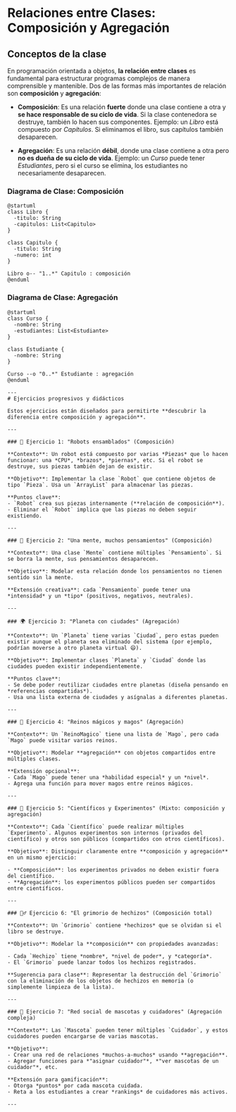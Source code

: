 # Relaciones entre Clases: Composición y Agregación

## Conceptos de la clase

En programación orientada a objetos, **la relación entre clases** es fundamental para estructurar programas complejos de manera comprensible y mantenible. Dos de las formas más importantes de relación son **composición** y **agregación**:

- **Composición**: Es una relación **fuerte** donde una clase contiene a otra y **se hace responsable de su ciclo de vida**. Si la clase contenedora se destruye, también lo hacen sus componentes. Ejemplo: un *Libro* está compuesto por *Capítulos*. Si eliminamos el libro, sus capítulos también desaparecen.

- **Agregación**: Es una relación **débil**, donde una clase contiene a otra pero **no es dueña de su ciclo de vida**. Ejemplo: un *Curso* puede tener *Estudiantes*, pero si el curso se elimina, los estudiantes no necesariamente desaparecen.

### Diagrama de Clase: Composición

```plantuml
@startuml
class Libro {
  -titulo: String
  -capitulos: List<Capitulo>
}

class Capitulo {
  -titulo: String
  -numero: int
}

Libro o-- "1..*" Capitulo : composición
@enduml
```
### Diagrama de Clase: Agregación
```plantuml
@startuml
class Curso {
  -nombre: String
  -estudiantes: List<Estudiante>
}

class Estudiante {
  -nombre: String
}

Curso --o "0..*" Estudiante : agregación
@enduml

---
# Ejercicios progresivos y didácticos

Estos ejercicios están diseñados para permitirte **descubrir la diferencia entre composición y agregación**.

---

### 🧩 Ejercicio 1: "Robots ensamblados" (Composición)

**Contexto**: Un robot está compuesto por varias *Piezas* que lo hacen funcionar: una *CPU*, *brazos*, *piernas*, etc. Si el robot se destruye, sus piezas también dejan de existir.

**Objetivo**: Implementar la clase `Robot` que contiene objetos de tipo `Pieza`. Usa un `ArrayList` para almacenar las piezas.

**Puntos clave**:
- `Robot` crea sus piezas internamente (**relación de composición**).
- Eliminar el `Robot` implica que las piezas no deben seguir existiendo.

---

### 🧠 Ejercicio 2: "Una mente, muchos pensamientos" (Composición)

**Contexto**: Una clase `Mente` contiene múltiples `Pensamiento`. Si se borra la mente, sus pensamientos desaparecen.

**Objetivo**: Modelar esta relación donde los pensamientos no tienen sentido sin la mente.

**Extensión creativa**: cada `Pensamiento` puede tener una *intensidad* y un *tipo* (positivos, negativos, neutrales).

---

### 🌍 Ejercicio 3: "Planeta con ciudades" (Agregación)

**Contexto**: Un `Planeta` tiene varias `Ciudad`, pero estas pueden existir aunque el planeta sea eliminado del sistema (por ejemplo, podrían moverse a otro planeta virtual 😄).

**Objetivo**: Implementar clases `Planeta` y `Ciudad` donde las ciudades pueden existir independientemente.

**Puntos clave**:
- Se debe poder reutilizar ciudades entre planetas (diseña pensando en *referencias compartidas*).
- Usa una lista externa de ciudades y asígnalas a diferentes planetas.

---

### 🏰 Ejercicio 4: "Reinos mágicos y magos" (Agregación)

**Contexto**: Un `ReinoMagico` tiene una lista de `Mago`, pero cada `Mago` puede visitar varios reinos.

**Objetivo**: Modelar **agregación** con objetos compartidos entre múltiples clases.

**Extensión opcional**:
- Cada `Mago` puede tener una *habilidad especial* y un *nivel*.
- Agrega una función para mover magos entre reinos mágicos.

---

### 🧪 Ejercicio 5: "Científicos y Experimentos" (Mixto: composición y agregación)

**Contexto**: Cada `Científico` puede realizar múltiples `Experimento`. Algunos experimentos son internos (privados del científico) y otros son públicos (compartidos con otros científicos).

**Objetivo**: Distinguir claramente entre **composición y agregación** en un mismo ejercicio:

- **Composición**: los experimentos privados no deben existir fuera del científico.
- **Agregación**: los experimentos públicos pueden ser compartidos entre científicos.

---

### 🧙‍♂️ Ejercicio 6: "El grimorio de hechizos" (Composición total)

**Contexto**: Un `Grimorio` contiene *hechizos* que se olvidan si el libro se destruye.

**Objetivo**: Modelar la **composición** con propiedades avanzadas:

- Cada `Hechizo` tiene *nombre*, *nivel de poder*, y *categoría*.
- El `Grimorio` puede lanzar todos los hechizos registrados.

**Sugerencia para clase**: Representar la destrucción del `Grimorio` con la eliminación de los objetos de hechizos en memoria (o simplemente limpieza de la lista).

---

### 🔗 Ejercicio 7: "Red social de mascotas y cuidadores" (Agregación compleja)

**Contexto**: Las `Mascota` pueden tener múltiples `Cuidador`, y estos cuidadores pueden encargarse de varias mascotas.

**Objetivo**:
- Crear una red de relaciones *muchos-a-muchos* usando **agregación**.
- Agregar funciones para *"asignar cuidador"*, *"ver mascotas de un cuidador"*, etc.

**Extensión para gamificación**:
- Otorga *puntos* por cada mascota cuidada.
- Reta a los estudiantes a crear *rankings* de cuidadores más activos.

---

